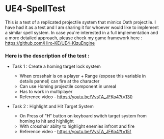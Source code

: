 # UE4-SpellTest
This is a test of a replicated projectile system that mimics Oath projectile.
I have had it as a test and I am sharing it for whoever would like to implement a similar spell system.
In case you're interested in a full implementation and a more detailed approach, 
please check my game framework here : https://github.com/Hiro-KE/UE4-KizuEngine


### Here is the description of the test : 
- Task 1 : Create a homing target lock system
  - When crosshair is on a player + Range (expose this variable in details pannel) can fire at the character
  - Can use Homing projectile component in unreal
  - Has to work in multiplayer
  - Reference video - https://youtu.be/VvsTA_JFKo4?t=130

- Task 2 : Highlight and Hit Target System
  - On Press of "H" button on keyboard switch target system from homing to hit and highlight
  - With crosshair abilty to highlight enemies infront and fire
  - Reference video - https://youtu.be/VvsTA_JFKo4?t=151
